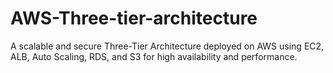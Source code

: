 # AWS-Three-tier-architecture
A scalable and secure Three-Tier Architecture deployed on AWS using EC2, ALB, Auto Scaling, RDS, and S3 for high availability and performance.
